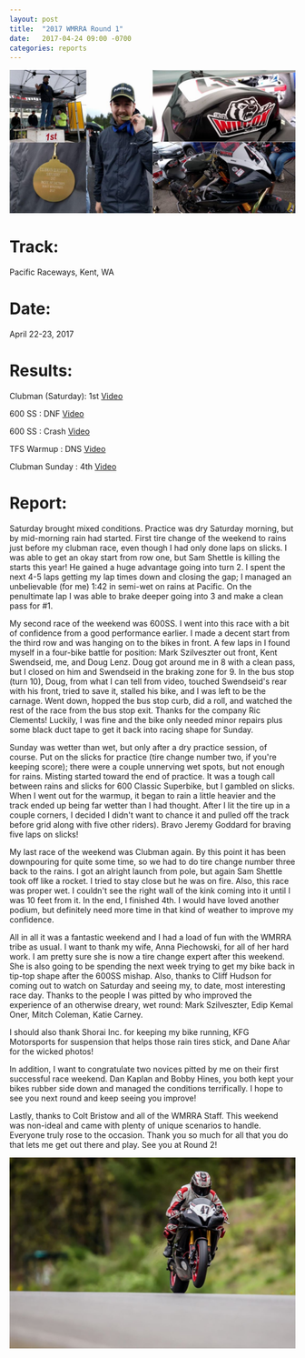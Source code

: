 ```yaml
---
layout: post
title:  "2017 WMRRA Round 1"
date:   2017-04-24 09:00 -0700
categories: reports
---
```


![](/img/race-report-photos/2017/2017-wmrra-round1-header.jpg)

# Track:
Pacific Raceways, Kent, WA

# Date:
April 22-23, 2017

# Results:

Clubman (Saturday): 1st [Video](https://www.youtube.com/watch?v=MP6XZMdaHGM&index=1&list=PLaDtTBcu5FKbZ9uUdRaswvmtSi7uMQAWZ)

600 SS : DNF [Video](https://www.youtube.com/watch?v=ZIDikOMTuR0&index=3&list=PLaDtTBcu5FKbZ9uUdRaswvmtSi7uMQAWZ&t=168s)

600 SS : Crash [Video](https://www.youtube.com/watch?v=XOzMf818NfY&index=4&list=PLaDtTBcu5FKbZ9uUdRaswvmtSi7uMQAWZ)

TFS Warmup : DNS [Video](https://www.youtube.com/watch?v=oK6bgFCyJYY&index=5&list=PLaDtTBcu5FKbZ9uUdRaswvmtSi7uMQAWZ)

Clubman Sunday : 4th [Video](https://www.youtube.com/watch?v=oRp06DMlK7g&index=6&list=PLaDtTBcu5FKbZ9uUdRaswvmtSi7uMQAWZ)

# Report:

Saturday brought mixed conditions. Practice was dry Saturday morning, but by mid-morning rain had started. First tire change of the weekend to rains just before my clubman race, even though I had only done laps on slicks. I was able to get an okay start from row one, but Sam Shettle is killing the starts this year! He gained a huge advantage going into turn 2. I spent the next 4-5 laps getting my lap times down and closing the gap; I managed an unbelievable (for me) 1:42 in semi-wet on rains at Pacific. On the penultimate lap I was able to brake deeper going into 3 and make a clean pass for #1.

My second race of the weekend was 600SS. I went into this race with a bit of confidence from a good performance earlier. I made a decent start from the third row and was hanging on to the bikes in front. A few laps in I found myself in a four-bike battle for position: Mark Szilveszter out front, Kent Swendseid, me, and Doug Lenz. Doug got around me in 8 with a clean pass, but I closed on him and Swendseid in the braking zone for 9. In the bus stop (turn 10), Doug, from what I can tell from video, touched Swendseid's rear with his front, tried to save it, stalled his bike, and I was left to be the carnage. Went down, hopped the bus stop curb, did a roll, and watched the rest of the race from the bus stop exit. Thanks for the company Ric Clements! Luckily, I was fine and the bike only needed minor repairs plus some black duct tape to get it back into racing shape for Sunday.

Sunday was wetter than wet, but only after a dry practice session, of course. Put on the slicks for practice (tire change number two, if you're keeping score); there were a couple unnerving wet spots, but not enough for rains. Misting started toward the end of practice. It was a tough call between rains and slicks for 600 Classic Superbike, but I gambled on slicks. When I went out for the warmup, it began to rain a little heavier and the track ended up being far wetter than I had thought. After I lit the tire up in a couple corners, I decided I didn't want to chance it and pulled off the track before grid along with five other riders). Bravo Jeremy Goddard for braving five laps on slicks!

My last race of the weekend was Clubman again. By this point it has been downpouring for quite some time, so we had to do tire change number three back to the rains. I got an alright launch from pole, but again Sam Shettle took off like a rocket. I tried to stay close but he was on fire. Also, this race was proper wet. I couldn't see the right wall of the kink coming into it until I was 10 feet from it. In the end, I finished 4th. I would have loved another podium, but definitely need more time in that kind of weather to improve my confidence. 

All in all it was a fantastic weekend and I had a load of fun with the WMRRA tribe as usual. I want to thank my wife, Anna Piechowski, for all of her hard work. I am pretty sure she is now a tire change expert after this weekend. She is also going to be spending the next week trying to get my bike back in tip-top shape after the 600SS mishap. Also, thanks to Cliff Hudson for coming out to watch on Saturday and seeing my, to date, most interesting race day. Thanks to the people I was pitted by who improved the experience of an otherwise dreary, wet round: Mark Szilveszter, Edip Kemal Oner, Mitch Coleman, Katie Carney.

I should also thank Shorai Inc. for keeping my bike running, KFG Motorsports for suspension that helps those rain tires stick, and Dane Añar for the wicked photos!

In addition, I want to congratulate two novices pitted by me on their first successful race weekend. Dan Kaplan and Bobby Hines, you both kept your bikes rubber side down and managed the conditions terrifically. I hope to see you next round and keep seeing you improve!

Lastly, thanks to Colt Bristow and all of the WMRRA Staff. This weekend was non-ideal and came with plenty of unique scenarios to handle. Everyone truly rose to the occasion. Thank you so much for all that you do that lets me get out there and play.
See you at Round 2!

![](/img/race-report-photos/2017/2017-wmrra-round1-body.jpg)
